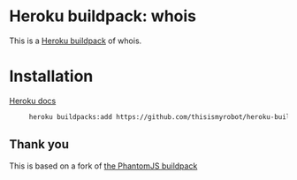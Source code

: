 # Heroku buildpack: whois

This is a [Heroku buildpack](http://devcenter.heroku.com/articles/buildpacks) of whois.

# Installation

[Heroku docs](https://devcenter.heroku.com/articles/using-multiple-buildpacks-for-an-app#adding-a-buildpack)

```bash
     heroku buildpacks:add https://github.com/thisismyrobot/heroku-buildpack-whois.git
```

## Thank you

This is based on a fork of [the PhantomJS buildpack](https://github.com/stomita/heroku-buildpack-phantomjs)
